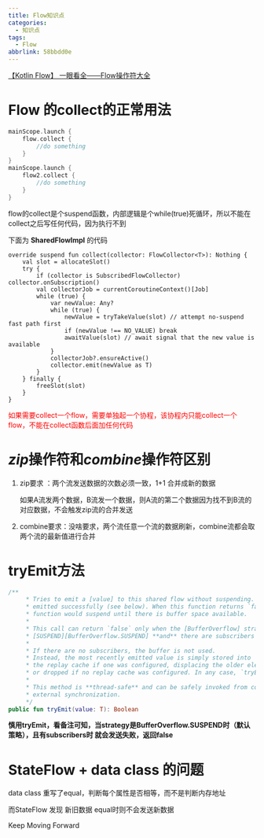 ```yaml
---
title: Flow知识点
categories:
  - 知识点
tags:
  - Flow
abbrlink: 58bbdd0e
---
```




[【Kotlin Flow】 一眼看全——Flow操作符大全](https://juejin.cn/post/6989536876096913439)



# Flow 的collect的正常用法

```kotlin
mainScope.launch {
    flow.collect {
        //do something
    }
}
mainScope.launch {
    flow2.collect {
        //do something
    }
}
```

 flow的collect是个suspend函数，内部逻辑是个while(true)死循环，所以不能在collect之后写任何代码，因为执行不到 



<!-- more -->



下面为 **SharedFlowImpl** 的代码

```
override suspend fun collect(collector: FlowCollector<T>): Nothing {
    val slot = allocateSlot()
    try {
        if (collector is SubscribedFlowCollector) collector.onSubscription()
        val collectorJob = currentCoroutineContext()[Job]
        while (true) {
            var newValue: Any?
            while (true) {
                newValue = tryTakeValue(slot) // attempt no-suspend fast path first
                if (newValue !== NO_VALUE) break
                awaitValue(slot) // await signal that the new value is available
            }
            collectorJob?.ensureActive()
            collector.emit(newValue as T)
        }
    } finally {
        freeSlot(slot)
    }
}
```



<font color='red'>如果需要collect一个flow，需要单独起一个协程，该协程内只能collect一个flow，不能在collect函数后面加任何代码</font>



# *zip*操作符和*combine*操作符区别

1. zip要求 ：两个流发送数据的次数必须一致，1+1 合并成新的数据

   ​     如果A流发两个数据，B流发一个数据，则A流的第二个数据因为找不到B流的对应数据，不会触发zip流的合并发送

2. combine要求：没啥要求，两个流任意一个流的数据刷新，combine流都会取两个流的最新值进行合并



# tryEmit方法

```kotlin
/**
     * Tries to emit a [value] to this shared flow without suspending. It returns `true` if the value was
     * emitted successfully (see below). When this function returns `false`, it means that a call to a plain [emit]
     * function would suspend until there is buffer space available.
     *
     * This call can return `false` only when the [BufferOverflow] strategy is
     * [SUSPEND][BufferOverflow.SUSPEND] **and** there are subscribers collecting this shared flow.
     *
     * If there are no subscribers, the buffer is not used.
     * Instead, the most recently emitted value is simply stored into
     * the replay cache if one was configured, displacing the older elements there,
     * or dropped if no replay cache was configured. In any case, `tryEmit` returns `true`.
     *
     * This method is **thread-safe** and can be safely invoked from concurrent coroutines without
     * external synchronization.
     */
public fun tryEmit(value: T): Boolean
```

**慎用tryEmit，看备注可知，当strategy是BufferOverflow.SUSPEND时（默认策略），且有subscribers时 就会发送失败，返回false**



# StateFlow + data class 的问题

data class 重写了equal，判断每个属性是否相等，而不是判断内存地址

而StateFlow 发现 新旧数据 equal时则不会发送新数据





Keep Moving Forward
